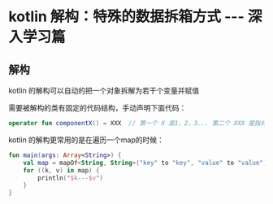# kotlin 解构：特殊的数据拆箱方式  --- 深入学习篇

## 解构

kotlin 的解构可以自动的把一个对象拆解为若干个变量并赋值

需要被解构的类有固定的代码结构，手动声明下面代码：

```kotlin
operator fun componentX() = XXX  // 第一个 X 是1，2，3... 第二个 XXX 是指对象的变量名
```

kotlin 的解构更常用的是在遍历一个map的时候：

```kotlin
fun main(args: Array<String>) { 
    val map = mapOf<String, String>("key" to "key", "value" to "value") 
    for ((k, v) in map) { 
        println("$k---$v")     
    }
}
```




